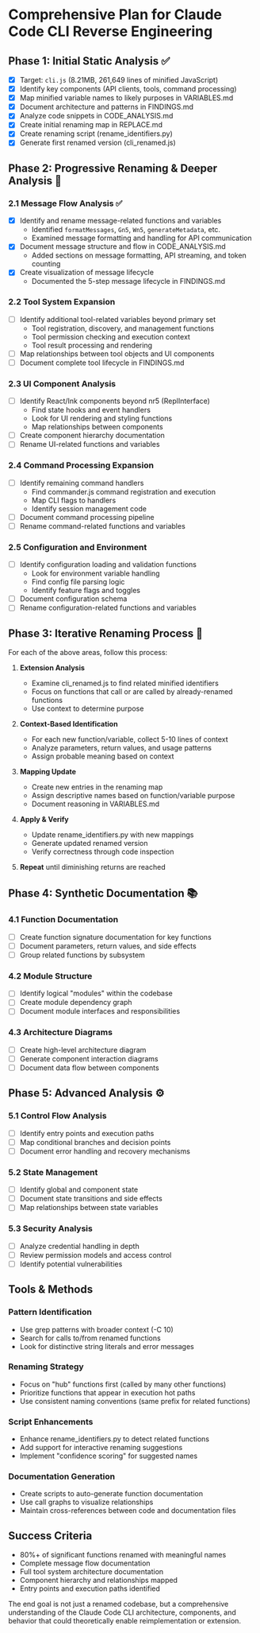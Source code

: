 # Comprehensive Plan for Claude Code CLI Reverse Engineering

## Phase 1: Initial Static Analysis ✅
- [x] Target: `cli.js` (8.21MB, 261,649 lines of minified JavaScript)
- [x] Identify key components (API clients, tools, command processing)
- [x] Map minified variable names to likely purposes in VARIABLES.md
- [x] Document architecture and patterns in FINDINGS.md
- [x] Analyze code snippets in CODE_ANALYSIS.md
- [x] Create initial renaming map in REPLACE.md
- [x] Create renaming script (rename_identifiers.py)
- [x] Generate first renamed version (cli_renamed.js)

## Phase 2: Progressive Renaming & Deeper Analysis 🔄

### 2.1 Message Flow Analysis ✅
- [x] Identify and rename message-related functions and variables
  - Identified `formatMessages`, `Gn5`, `Wn5`, `generateMetadata`, etc.
  - Examined message formatting and handling for API communication
- [x] Document message structure and flow in CODE_ANALYSIS.md
  - Added sections on message formatting, API streaming, and token counting
- [x] Create visualization of message lifecycle
  - Documented the 5-step message lifecycle in FINDINGS.md

### 2.2 Tool System Expansion
- [ ] Identify additional tool-related variables beyond primary set
  - Tool registration, discovery, and management functions
  - Tool permission checking and execution context
  - Tool result processing and rendering
- [ ] Map relationships between tool objects and UI components
- [ ] Document complete tool lifecycle in FINDINGS.md

### 2.3 UI Component Analysis
- [ ] Identify React/Ink components beyond nr5 (ReplInterface)
  - Find state hooks and event handlers
  - Look for UI rendering and styling functions
  - Map relationships between components
- [ ] Create component hierarchy documentation
- [ ] Rename UI-related functions and variables

### 2.4 Command Processing Expansion
- [ ] Identify remaining command handlers
  - Find commander.js command registration and execution
  - Map CLI flags to handlers
  - Identify session management code
- [ ] Document command processing pipeline
- [ ] Rename command-related functions and variables

### 2.5 Configuration and Environment
- [ ] Identify configuration loading and validation functions
  - Look for environment variable handling
  - Find config file parsing logic
  - Identify feature flags and toggles
- [ ] Document configuration schema
- [ ] Rename configuration-related functions and variables

## Phase 3: Iterative Renaming Process 🔄

For each of the above areas, follow this process:

1. **Extension Analysis**
   - Examine cli_renamed.js to find related minified identifiers
   - Focus on functions that call or are called by already-renamed functions
   - Use context to determine purpose

2. **Context-Based Identification**
   - For each new function/variable, collect 5-10 lines of context
   - Analyze parameters, return values, and usage patterns
   - Assign probable meaning based on context

3. **Mapping Update**
   - Create new entries in the renaming map
   - Assign descriptive names based on function/variable purpose
   - Document reasoning in VARIABLES.md

4. **Apply & Verify**
   - Update rename_identifiers.py with new mappings
   - Generate updated renamed version
   - Verify correctness through code inspection

5. **Repeat** until diminishing returns are reached

## Phase 4: Synthetic Documentation 📚

### 4.1 Function Documentation
- [ ] Create function signature documentation for key functions
- [ ] Document parameters, return values, and side effects
- [ ] Group related functions by subsystem

### 4.2 Module Structure
- [ ] Identify logical "modules" within the codebase
- [ ] Create module dependency graph
- [ ] Document module interfaces and responsibilities

### 4.3 Architecture Diagrams
- [ ] Create high-level architecture diagram
- [ ] Generate component interaction diagrams
- [ ] Document data flow between components

## Phase 5: Advanced Analysis ⚙️

### 5.1 Control Flow Analysis
- [ ] Identify entry points and execution paths
- [ ] Map conditional branches and decision points
- [ ] Document error handling and recovery mechanisms

### 5.2 State Management
- [ ] Identify global and component state
- [ ] Document state transitions and side effects
- [ ] Map relationships between state variables

### 5.3 Security Analysis
- [ ] Analyze credential handling in depth
- [ ] Review permission models and access control
- [ ] Identify potential vulnerabilities

## Tools & Methods

### Pattern Identification
- Use grep patterns with broader context (-C 10)
- Search for calls to/from renamed functions
- Look for distinctive string literals and error messages

### Renaming Strategy
- Focus on "hub" functions first (called by many other functions)
- Prioritize functions that appear in execution hot paths
- Use consistent naming conventions (same prefix for related functions)

### Script Enhancements
- Enhance rename_identifiers.py to detect related functions
- Add support for interactive renaming suggestions
- Implement "confidence scoring" for suggested names

### Documentation Generation
- Create scripts to auto-generate function documentation
- Use call graphs to visualize relationships
- Maintain cross-references between code and documentation files

## Success Criteria

- 80%+ of significant functions renamed with meaningful names
- Complete message flow documentation
- Full tool system architecture documentation
- Component hierarchy and relationships mapped
- Entry points and execution paths identified

The end goal is not just a renamed codebase, but a comprehensive understanding of the Claude Code CLI architecture, components, and behavior that could theoretically enable reimplementation or extension.